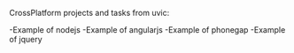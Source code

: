 CrossPlatform projects and tasks from uvic:

-Example of nodejs
-Example of angularjs
-Example of phonegap
-Example of jquery
